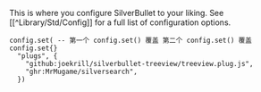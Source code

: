 This is where you configure SilverBullet to your liking. See [[^Library/Std/Config]] for a full list of configuration options.

```space-lua
config.set( -- 第一个 config.set() 覆盖 第二个 config.set() 覆盖 config.set{}
  "plugs", {
    "github:joekrill/silverbullet-treeview/treeview.plug.js",
    "ghr:MrMugame/silversearch",
  })
```
